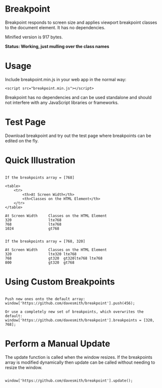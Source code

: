 # Breakpoint
Breakpoint responds to screen size and applies viewport breakpoint classes to the document element. It has no dependencies.

Minified version is 917 bytes.

__Status: Working, just mulling over the class names__

# Usage

Include breakpoint.min.js in your web app in the normal way:

```<script src="breakpoint.min.js"></script>```

Breakpoint has no dependencies and can be used standalone and should not interfere with any JavaScript libraries or frameworks.

# Test Page
Download breakpoint and try out the test page where breakpoints can be edited on the fly.

# Quick Illustration
```

If the breakpoints array = [768]

<table>
    <tr>
        <th>At Screen Width</th>
        <th>Classes on the HTML Element</th>
    </tr>
</table>

At Screen Width     Classes on the HTML Element
320                 lte768
768                 lte768
1024                gt768


If the breakpoints array = [768, 320]

At Screen Width     Classes on the HTML Element
320                 lte320 lte768
768                 gt320  gt320lte768 lte768
800                 gt320  gt768

```

# Using Custom Breakpoints
```

Push new ones onto the default array:
window['https://github.com/davesmith/breakpoint'].push(456);

Or use a completely new set of breakpoints, which overwrites the default:
window['https://github.com/davesmith/breakpoint'].breakpoints = [320, 768];

```

# Perform a Manual Update
The update function is called when the window resizes. If the breakpoints array
is modified dynamically then update can be called without needing to resize the window.
```

window['https://github.com/davesmith/breakpoint'].update();

```



